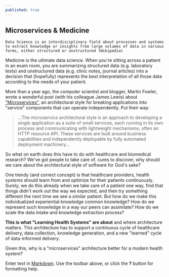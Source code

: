 ```yaml
---
published: true
---
```




## Microservices & Medicine
`Data Science is an interdisciplinary field about processes and systems to extract knowledge or insights from large volumes of data in various forms, either structured or unstructured (Wikipedia)` 

Medicine is the ultimate data science. When you're sitting across a patient in an exam room, you are summarizing structured data (e.g. laboratory tests) and unstructured data (e.g. clinic notes, journal articles) into a decision that (hopefully) represents the best interpretation of all those data according to the needs of your patient. 

More than a year ago, the computer scientist and blogger, Martin Fowler, wrote a wonderful post (with his colleague James Lewis) about ["Microservices"](http://martinfowler.com/articles/microservices.html), an architectural style for breaking applications into "service" components that can operate independently. Put their way:

> ...The microservice architectural style is an approach to
 developing a single application as a suite of small services, each running in
 its own process and communicating with lightweight mechanisms, often an HTTP
 resource API. These services are built around business capabilities and
 independently deployable by fully automated deployment machinery...
 
So what on earth does this have to do with healthcare and biomedical research? We've got people to take care of, cures to discover, why should we care about the architectural style of software for God's sake?

One trendy (and correct concept) is that healthcare providers, health _systems_ should learn from and optimize for their patients continuously. Surely, we do this already when we take care of a patient one way, find that things didn't work out the way we expected, and then try something different the next time we see a similar patient. But how do we make this individualized experiential knowledge common knowledge? How do we represent such knowledge in a way our peers can assimilate? How do we scale the data intake and knowledge extraction process? 

**This is what "Learning Health Systems" are about** and where architecture matters. This architecture has to support a continuous cycle of healthcare delivery, data collection, knowledge generation, and a new "learned" cycle of data-informed delivery.

Given this, why is a "microservices" architecture better for a modern health system?




Enter text in [Markdown](http://daringfireball.net/projects/markdown/). Use the toolbar above, or click the **?** button for formatting help.
